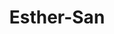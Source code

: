 ---
pid: mp69
title: Esther-San
location_transcription: In front of my house
coordinates: "[-75.172477931739, 39.915769162443]"
zipcode: '19143'
gen_neighborhood: West Philadelphia
neighborhood: University City
outside_phl: 
age: '18'
age_range: 13-19
instagram: 
image_file_name: mp_69.jpg
proposal_transcription: 
topic: Unknown,Uplifting
topic_summary: 0, 0
type: Mural
keywords_other: Smile
credit: Esther-san
image_labels: A wall with lips on it with //Smile 24/7// written on it.
twitter: 
facebook: 
permalink: "/monuments/mp69/"
layout: item-page
---